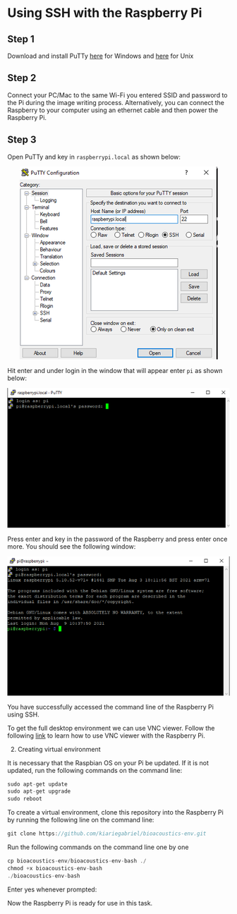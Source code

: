 # Using SSH with the Raspberry Pi
  
## Step 1
Download and install PuTTy [here](https://the.earth.li/~sgtatham/putty/latest/w64/putty-64bit-0.76-installer.msi) for Windows and [here](https://the.earth.li/~sgtatham/putty/latest/putty-0.76.tar.gz) for Unix

## Step 2
Connect your PC/Mac to the same Wi-Fi you entered SSID and password to the Pi during the image writing process. Alternatively, you can connect the Raspberry to your computer using an ethernet cable and then power the Raspberry Pi.

## Step 3
Open PuTTy and key in `raspberrypi.local` as shown below:

<p align="center">
  <img width="auto" height="auto" src="/assets/img/putty-raspi-ssh.PNG"> 
</p>

Hit enter and under login in the window that will appear enter `pi` as shown below:

<p align="center">
  <img width="auto" height="auto" src="/assets/img/putty-login.PNG"> 
</p>

Press enter and key in the password of the Raspberry and press enter once more. You should see the following window:

<p align="center">
  <img width="auto" height="auto" src="/assets/img/putty-logged-in.PNG"> 
</p>

You have successfully accessed the command line of the Raspberry Pi using SSH.

To get the full desktop environment we can use VNC viewer. Follow the following [link](https://github.com/DeKUT-DSAIL/arm-dev-summit/blob/main/bioacoustics/vnc-viewer.md) to learn how to use VNC viewer with the Raspberry Pi. 


2. Creating virtual environment

It is necessary that the Raspbian OS on your Pi be updated. If it is not updated, run the following commands on the command line:
```cpp
sudo apt-get update
sudo apt-get upgrade
sudo reboot
```


To create a virtual environment, clone this repository into the Raspberry Pi by running the following line on the command line:
```cpp
git clone https://github.com/kiariegabriel/bioacoustics-env.git
```
Run the following commands on the command line one by one

```cpp
cp bioacoustics-env/bioacoustics-env-bash ./
chmod +x bioacoustics-env-bash
./bioacoustics-env-bash
```
Enter yes whenever prompted:


Now the Raspberry Pi is ready for use in this task.

